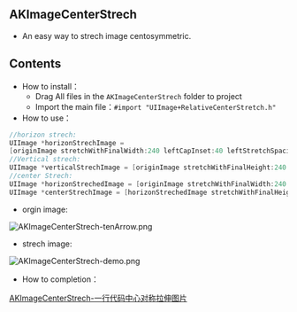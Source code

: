 ## AKImageCenterStrech
* An easy way to strech image centosymmetric.

## Contents
* How to install：
    * Drag All files in the `AKImageCenterStrech` folder to project
    * Import the main file：`#import "UIImage+RelativeCenterStretch.h"`
* How to use：
```objectivec
//horizon strech:
UIImage *horizonStrechImage = 
[originImage stretchWithFinalWidth:240 leftCapInset:40 leftStretchSpacing:2 rightCapInset:40 rightStretchSpacing:2];
//Vertical strech:
UIImage *verticalStrechImage = [originImage stretchWithFinalHeight:240 topCapInset:40 topStretchSpacing:2 bottomCapInset:40 bottomStretchSpacing:2];
//center Strech:
UIImage *horizonStrechedImage = [originImage stretchWithFinalWidth:240 leftCapInset:40 leftStretchSpacing:2 rightCapInset:40 rightStretchSpacing:2];
UIImage *centerStrechImage = [horizonStrechedImage stretchWithFinalHeight:240 topCapInset:40 topStretchSpacing:2 bottomCapInset:40 bottomStretchSpacing:2];
```
* orgin image:

![AKImageCenterStrech-tenArrow.png](http://kisscu.com/wp-content/uploads/2018/07/AKImageCenterStrech-tenArrow.png)

* strech image:

![AKImageCenterStrech-demo.png](http://kisscu.com/wp-content/uploads/2018/07/AKImageCenterStrech-demo-473x1024.png)

* How to completion：

[AKImageCenterStrech-一行代码中心对称拉伸图片](http://kisscu.com/2018/07/09/akimagecenterstrech-%E4%B8%80%E8%A1%8C%E4%BB%A3%E7%A0%81%E4%B8%AD%E5%BF%83%E5%AF%B9%E7%A7%B0%E6%8B%89%E4%BC%B8%E5%9B%BE%E7%89%87/)
